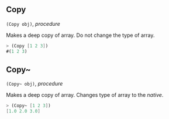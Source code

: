 ## Copy
`(Copy obj)`, *procedure*

Makes a deep copy of array. Do not change the type of array.
```scheme
> (Copy [1 2 3])
#(1 2 3)
```

## Copy~
`(Copy~ obj)`, *procedure*

Makes a deep copy of array. Changes type of array to the *native*.
```scheme
> (Copy~ [1 2 3])
[1.0 2.0 3.0]
```
